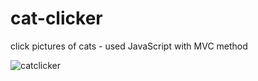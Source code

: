 # cat-clicker
click pictures of cats - used JavaScript with MVC method

![catclicker](https://user-images.githubusercontent.com/16841620/40665783-2665488a-632c-11e8-9d93-234da5923001.png)
